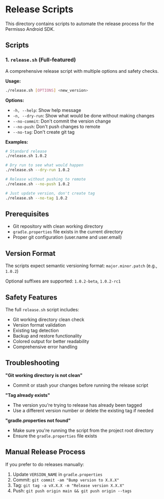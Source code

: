 # Release Scripts

This directory contains scripts to automate the release process for the Permisso Android SDK.

## Scripts

### 1. `release.sh` (Full-featured)

A comprehensive release script with multiple options and safety checks.

**Usage:**

```bash
./release.sh [OPTIONS] <new_version>
```

**Options:**

- `-h, --help`: Show help message
- `-n, --dry-run`: Show what would be done without making changes
- `--no-commit`: Don't commit the version change
- `--no-push`: Don't push changes to remote
- `--no-tag`: Don't create git tag

**Examples:**

```bash
# Standard release
./release.sh 1.0.2

# Dry run to see what would happen
./release.sh --dry-run 1.0.2

# Release without pushing to remote
./release.sh --no-push 1.0.2

# Just update version, don't create tag
./release.sh --no-tag 1.0.2
```

## Prerequisites

- Git repository with clean working directory
- `gradle.properties` file exists in the current directory
- Proper git configuration (user.name and user.email)

## Version Format

The scripts expect semantic versioning format: `major.minor.patch` (e.g., `1.0.2`)

Optional suffixes are supported: `1.0.2-beta`, `1.0.2-rc1`

## Safety Features

The full `release.sh` script includes:

- Git working directory clean check
- Version format validation
- Existing tag detection
- Backup and restore functionality
- Colored output for better readability
- Comprehensive error handling

## Troubleshooting

**"Git working directory is not clean"**

- Commit or stash your changes before running the release script

**"Tag already exists"**

- The version you're trying to release has already been tagged
- Use a different version number or delete the existing tag if needed

**"gradle.properties not found"**

- Make sure you're running the script from the project root directory
- Ensure the `gradle.properties` file exists

## Manual Release Process

If you prefer to do releases manually:

1. Update `VERSION_NAME` in `gradle.properties`
2. Commit: `git commit -am "Bump version to X.X.X"`
3. Tag: `git tag -a vX.X.X -m "Release version X.X.X"`
4. Push: `git push origin main && git push origin --tags`
